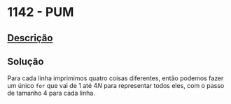 # 1142 - PUM

## [Descrição](https://www.beecrowd.com.br/judge/pt/problems/view/1142)

## Solução

Para cada linha imprimimos quatro coisas diferentes, então podemos fazer um único `for` que vai de $1$ até $4N$ para representar todos eles, com o passo de tamanho $4$ para cada linha.